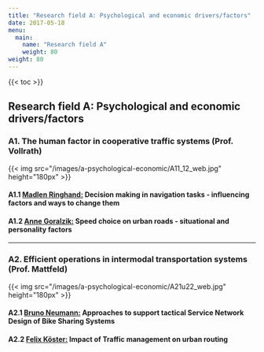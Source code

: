 ```yaml
---
title: "Research field A: Psychological and economic drivers/factors"
date: 2017-05-18
menu:
  main:
    name: "Research field A"
    weight: 80
weight: 80
---
```


{{< toc >}}

## Research field A: Psychological and economic drivers/factors

### A1. The human factor in cooperative traffic systems (Prof. Vollrath)

{{< img src="/images/a-psychological-economic/A11_12_web.jpg" height="180px" >}}

#### A1.1 [Madlen Ringhand:](.) Decision making in navigation tasks - influencing factors and ways to change them

#### A1.2 [Anne Goralzik:](.) Speed choice on urban roads - situational and personality factors

---

### A2. Efficient operations in intermodal transportation systems (Prof. Mattfeld)

{{< img src="/images/a-psychological-economic/A21u22_web.jpg" height="180px" >}}

#### A2.1 [Bruno Neumann:](.) Approaches to support tactical Service Network Design of Bike Sharing Systems

#### A2.2 [Felix Köster:](.) Impact of Traffic management on urban routing

